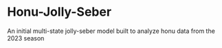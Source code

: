 # Honu-Jolly-Seber
An initial multi-state jolly-seber model built to analyze honu data from the 2023 season
